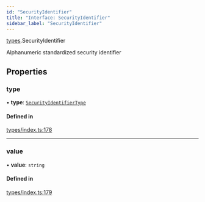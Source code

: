```yaml
---
id: "SecurityIdentifier"
title: "Interface: SecurityIdentifier"
sidebar_label: "SecurityIdentifier"
---
```


[types](../../../modules/Types/Types.md).SecurityIdentifier

Alphanumeric standardized security identifier

## Properties

### type

• **type**: [`SecurityIdentifierType`](../../../enums/Types/SecurityIdentifierType/SecurityIdentifierType.md)

#### Defined in

[types/index.ts:178](https://github.com/PolymeshAssociation/polymesh-sdk/blob/daafaa68f/src/types/index.ts#L178)

___

### value

• **value**: `string`

#### Defined in

[types/index.ts:179](https://github.com/PolymeshAssociation/polymesh-sdk/blob/daafaa68f/src/types/index.ts#L179)
